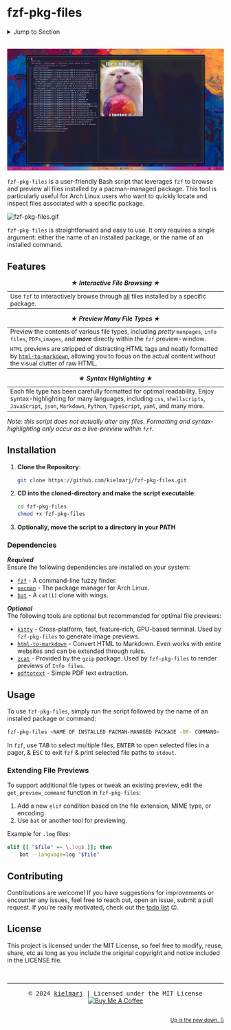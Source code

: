 # fzf-pkg-files

<details><summary>Jump to Section</summary>

1. [Features](#features)
2. [Installation](#installation)<br>
   2.1 [Dependencies](#dependencies)
3. [Usage](#usage)<br>
   3.1 [Extending File Previews](#extending-file-previews)
4. [Contributing](#contributing)
5. [License](#license)

</details><br>

![fzf-pkg-files-screenshot.png](assets/fzf-pkg-files-screenshot.png)

`fzf-pkg-files` is a user-friendly Bash script that leverages `fzf` to browse and preview all files installed by a pacman-managed package. This tool is particularly useful for Arch Linux users who want to quickly locate and inspect files associated with a specific package.

![fzf-pkg-files.gif](assets/fzf-pkg-files.gif)

`fzf-pkg-files` is straightforward and easy to use. It only requires a single argument: either the name of an installed package, or the name of an installed command.


## Features

<table border="0">
<caption><b><i>&bigstar; Interactive File Browsing &bigstar;</i></b></caption>
<td>Use <code>fzf</code> to interactively browse through <u>all</u> files installed by a specific package.</td>
</table>

<table border="0">
<caption><b><i>&bigstar; Preview Many File Types &bigstar;</i></b></caption>
<tr><td>Preview the contents of various file types, including <i>pretty</i> <code>manpages</code>, <code>info files</code>, <code>PDFs</code>,<code>images</code>, and <b><i>more</i></b> directly within the <code>fzf</code> preview-window.</td></tr>
<tr><td><code>HTML</code> previews are stripped of distracting HTML tags and neatly formatted by <code><a href="https://github.com/JohannesKaufmann/html-to-markdown">html-to-markdown</a></code>, allowing you to focus on the actual content without the visual clutter of raw HTML.</td></tr>
</table>

<table border="0">
<caption><b><i>&bigstar; Syntax Highlighting &bigstar;</i></b></caption>
<td>Each file type has been carefully formatted for optimal readability. Enjoy syntax-highlighting for many languages, including <code>css</code>, <code>shellscripts</code>, <code>JavaScript</code>, <code>json</code>, <code>Markdown</code>, <code>Python</code>, <code>TypeScript</code>, <code>yaml</code>, and many more.</td>
</table>

<i>Note: this script does not actually alter any files. Formatting and syntax-highlighting only occur as a live-preview within `fzf`.</i>

## Installation

1. **Clone the Repository**:
   ```bash
   git clone https://github.com/kielmarj/fzf-pkg-files.git
   ```
2. **CD into the cloned-directory and make the script executable**:
   ```bash
   cd fzf-pkg-files
   chmod +x fzf-pkg-files
   ```
3. **Optionally, move the script to a directory in your PATH**

### Dependencies

***Required***<br>
Ensure the following dependencies are installed on your system:
* [`fzf`](https://github.com/junegunn/fzf) - A command-line fuzzy finder.
* [`pacman`](https://gitlab.archlinux.org/pacman/pacman) - The package manager for Arch Linux.
* [`bat`](https://github.com/sharkdp/bat) - A `cat(1)` clone with wings.

***Optional***<br>
The following tools are optional but recommended for optimal file previews:
* [`kitty`](https://github.com/kovidgoyal/kitty) - Cross-platform, fast, feature-rich, GPU-based terminal. Used by `fzf-pkg-files` to generate image previews.
* [`html-to-markdown`](https://github.com/JohannesKaufmann/html-to-markdown?tab=readme-ov-file) - Convert HTML to Markdown. Even works with entire websites and can be extended through rules.
* [`zcat`](https://www.gnu.org/software/gzip/) - Provided by the `gzip` package. Used by `fzf-pkg-files` to render previews of `Info files`.
* [`pdftotext`](https://github.com/jalan/pdftotext) - Simple PDF text extraction.

## Usage

To use `fzf-pkg-files`, simply run the script followed by the name of an installed package or command:
```bash
fzf-pkg-files <NAME OF INSTALLED PACMAN-MANAGED PACKAGE -OR- COMMAND>
```
In `fzf`, use <kbd>TAB</kbd> to select multiple files, <kbd>ENTER</kbd> to open selected files in a pager, & <kbd>ESC</kbd> to exit `fzf` & print selected file paths to `stdout`.

### Extending File Previews

To support additional file types or tweak an existing preview, edit the `get_preview_command` function in `fzf-pkg-files`:
1. Add a new `elif` condition based on the file extension, MIME type, or encoding.
2. Use `bat` or another tool for previewing.

Example for `.log` files:
```bash
elif [[ "$file" =~ \.log$ ]]; then
    bat --language=log "$file"
```

## Contributing

Contributions are welcome! If you have suggestions for improvements or encounter any issues, feel free to reach out, open an issue, submit a pull request. If you're really motivated, check out the [todo list](todo/todo.md) &#x1F609;.

## License

This project is licensed under the MIT License, so feel free to modify, reuse, share, etc as long as you include the original copyright and notice included in the LICENSE file.

<br>
<hr>

<div align="center">
  <samp>&copy; 2024 <a href="https://github.com/kielmarj">kielmarj</a> | Licensed under the MIT License</samp><br>
  <a href="https://www.buymeacoffee.com/kielmarj" target="_blank"><img src="https://img.buymeacoffee.com/button-api/?text=Buy me a coffee&quest;&emoji=&#x1F49C;&slug=kielmarj&button_colour=40e0d0&font_colour=a243b3&font_family=Bree&outline_colour=000000&coffee_colour=FFDD00" alt="Buy Me A Coffee"></a>
  <br>
</div>
<br>
<div align="right"><sub>

[Up is the new down.  🔃](#fzf-pkg-files)

</sub></div>

